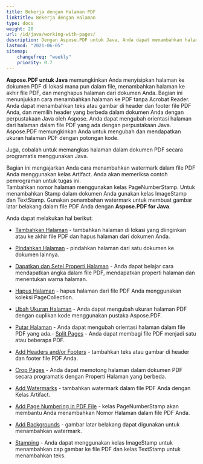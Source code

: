 ```yaml
---
title: Bekerja dengan Halaman PDF
linktitle: Bekerja dengan Halaman
type: docs
weight: 20
url: /id/java/working-with-pages/
description: Dengan Aspose.PDF untuk Java, Anda dapat menambahkan halaman, menambahkan header dan footer, menambahkan watermark ke dalam file PDF Anda. Bagian ini menjelaskan semua detail tentang topik ini.
lastmod: "2021-06-05"
sitemap:
    changefreq: "weekly"
    priority: 0.7
---
```


**Aspose.PDF untuk Java** memungkinkan Anda menyisipkan halaman ke dokumen PDF di lokasi mana pun dalam file, menambahkan halaman ke akhir file PDF, dan menghapus halaman dari dokumen Anda. Bagian ini menunjukkan cara menambahkan halaman ke PDF tanpa Acrobat Reader.
Anda dapat menambahkan teks atau gambar di header dan footer file PDF Anda, dan memilih header yang berbeda dalam dokumen Anda dengan perpustakaan Java oleh Aspose.
Anda dapat mengubah orientasi halaman dari halaman dalam file PDF yang ada dengan perpustakaan Java. Aspose.PDF memungkinkan Anda untuk mengubah dan mendapatkan ukuran halaman PDF dengan potongan kode.

Juga, cobalah untuk memangkas halaman dalam dokumen PDF secara programatis menggunakan Java.

Bagian ini mengajarkan Anda cara menambahkan watermark dalam file PDF Anda menggunakan kelas Artifact.
 Anda akan memeriksa contoh pemrograman untuk tugas ini.  
Tambahkan nomor halaman menggunakan kelas PageNumberStamp. Untuk menambahkan Stamp dalam dokumen Anda gunakan kelas ImageStamp dan TextStamp. Gunakan penambahan watermark untuk membuat gambar latar belakang dalam file PDF Anda dengan **Aspose.PDF for Java**.

Anda dapat melakukan hal berikut:

- [Tambahkan Halaman](/pdf/id/java/add-pages/) - tambahkan halaman di lokasi yang diinginkan atau ke akhir file PDF dan hapus halaman dari dokumen Anda.
- [Pindahkan Halaman](/pdf/id/java/move-pages/) - pindahkan halaman dari satu dokumen ke dokumen lainnya.
- [Dapatkan dan Setel Properti Halaman](/pdf/id/java/get-and-set-page-properties/) - Anda dapat belajar cara mendapatkan angka dalam file PDF, mendapatkan properti halaman dan menentukan warna halaman.
- [Hapus Halaman](/pdf/id/java/delete-pages/) - hapus halaman dari file PDF Anda menggunakan koleksi PageCollection.
- [Ubah Ukuran Halaman](/pdf/id/java/change-page-size) - Anda dapat mengubah ukuran halaman PDF dengan cuplikan kode menggunakan pustaka Aspose.PDF.

- [Putar Halaman](/pdf/id/java/rotate-pages/) - Anda dapat mengubah orientasi halaman dalam file PDF yang ada.- [Split Pages](/pdf/id/java/split-document/) - Anda dapat membagi file PDF menjadi satu atau beberapa PDF.
- [Add Headers and/or Footers](/pdf/id/java/add-headers-and-footers-of-pdf-file/) - tambahkan teks atau gambar di header dan footer file PDF Anda.
- [Crop Pages](/pdf/id/java/crop-pages/) - Anda dapat memotong halaman dalam dokumen PDF secara programatis dengan Properti Halaman yang berbeda.
- [Add Watermarks](/pdf/id/java/add-watermarks/) - tambahkan watermark dalam file PDF Anda dengan Kelas Artifact.
- [Add Page Numbering in PDF File](/pdf/id/java/add-page-number/) - kelas PageNumberStamp akan membantu Anda menambahkan Nomor Halaman dalam file PDF Anda.
- [Add Backgrounds](/pdf/id/java/add-backgrounds/) - gambar latar belakang dapat digunakan untuk menambahkan watermark.
- [Stamping](/pdf/id/java/stamping/) - Anda dapat menggunakan kelas ImageStamp untuk menambahkan cap gambar ke file PDF dan kelas TextStamp untuk menambahkan teks.